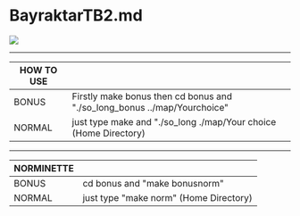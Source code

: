 # BayraktarTB2.md

![](https://github.com/kajun1337/SoLong/blob/main/fragman.gif)

------------

| HOW TO USE  |   |
| ------------ | ------------ |
|  BONUS | Firstly make bonus then cd bonus and "./so_long_bonus ../map/Yourchoice"|
|  NORMAL | just type make and "./so_long ./map/Your choice (Home Directory) |


------------

| NORMINETTE  |   |
| ------------ | ------------ |
|  BONUS |  cd bonus and "make bonusnorm" |
|  NORMAL | just type  "make norm" (Home Directory) |
